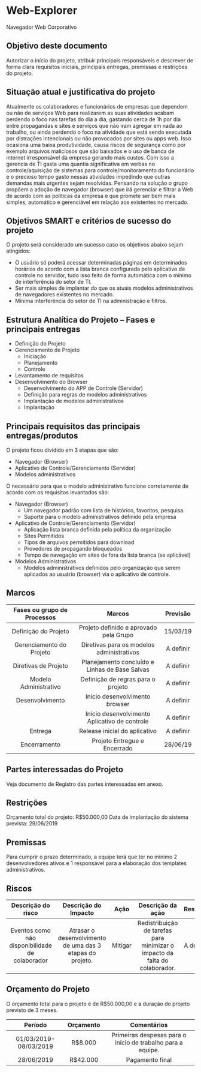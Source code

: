 # Web-Explorer
Navegador Web Corporativo

## Objetivo deste documento 

Autorizar o início do projeto, atribuir principais responsáveis e descrever de forma clara requisitos iniciais, principais entregas, premissas e restrições do projeto. 

## Situação atual e justificativa do projeto

Atualmente os colaboradores e funcionários de empresas que dependem ou não de serviços Web para realizarem as suas atividades acabam perdendo o foco nas tarefas do dia a dia, gastando cerca de 1h por dia entre propagandas e sites e serviços que não iram agregar em nada ao trabalho, ou ainda perdendo o foco na atividade que está sendo executada por distrações intencionais ou não provocados por sites ou apps web. Isso ocasiona uma baixa produtividade, causa riscos de segurança como por exemplo arquivos maliciosos que são baixados e o uso de banda de internet irresponsável da empresa gerando mais custos. Com isso a gerencia de TI gasta uma quantia significativa em verbas no controle/aquisição de sistemas para controle/monitoramento do funcionário e o precioso tempo gasto nessas atividades impedindo que outras demandas mais urgentes sejam resolvidas.
Pensando na solução o grupo propõem a adoção de navegador (browser) que irá gerenciar e filtrar a Web de acordo com as políticas da empresa e que promete ser bem mais simples, automático e gerenciável em relação aos existentes no mercado.

## Objetivos SMART e critérios de sucesso do projeto

O projeto será considerado um sucesso caso os objetivos abaixo sejam atingidos:

- O usuário só poderá acessar determinadas páginas em determinados horários de acordo com a lista branca configurada pelo aplicativo de controle no servidor, tudo isso feito de forma automática com o mínimo de interferência do setor de TI.
- Ser mais simples de implantar do que os atuais modelos administrativos de navegadores existentes no mercado.
- Mínima interferência do setor de TI na administração e filtros.

## Estrutura Analítica do Projeto – Fases e principais entregas

- Definição do Projeto
- Gerenciamento de Projeto
    - Iniciação
    - Planejamento
    - Controle
- Levantamento de requisitos
- Desenvolvimento do Browser
   - Desenvolvimento do APP de Controle (Servidor)
   - Definição para regras de modelos administrativos
   - Implantação de modelos administrativos
   - Implantação
   
## Principais requisitos das principais entregas/produtos


O projeto ficou dividido em 3 etapas que são:
- Navegador (Browser)
- Aplicativo de Controle/Gerenciamento (Servidor)
- Modelos administrativos
 
 O necessário para que o modelo administrativo funcione corretamente de acordo com os requisitos levantados são:

- Navegador (Browser)
    - Um navegador padrão com lista de histórico, favoritos, pesquisa.
    - Suporte para o modelo administrativos definido pela empresa
- Aplicativo de Controle/Gerenciamento (Servidor)
    - Aplicação lista branca definida pela política da organização
    - Sites Permitidos
    - Tipos de arquivos permitidos para download
    - Provedores de propagando bloqueados
    - Tempo de navegação em sites de fora da lista branca (se aplicável)
- Modelos Administrativos
    - Modelos administrativos definidos pelo organização que serem aplicados ao usuário (browser) via o aplicativo de controle.

## Marcos

Fases ou grupo de Processos |  Marcos                                       | Previsão |
:--------------------------:|:---------------------------------------------:|:--------:|
Definição do Projeto	    |Projeto definido e aprovado pela Grupo	        |15/03/19  |
Gerenciamento do Projeto    |Diretivas para os modelos administrativos      |A definir |
Diretivas de Projeto        |Planejamento concluído e Linhas de Base Salvas |A definir |
Modelo Administrativo       |Definição de regras para o projeto	            |A definir | 
Desenvolvimento	            |Início desenvolvimento browser	                |A definir | 
|                           |Início desenvolvimento Aplicativo de controle  |A definir |
Entrega                     |Release inicial do aplicativo	                |A definir | 
Encerramento	            |Projeto Entregue e Encerrado	                |28/06/19  |

                            
## Partes interessadas do Projeto
 
 Veja documento de Registro das partes interessadas em anexo.

## Restrições

Orçamento total do projeto: R$50.000,00
Data de implantação do sistema prevista: 29/06/2019

## Premissas

Para cumprir o prazo determinado, a equipe terá que ter no mínimo 2 desenvolvedores ativos e 1 responsável para a elaboração dos templates administrativos. 

## Riscos

Descrição do risco          |  Descrição do Impacto           | Ação     | Descrição da ação    |  Responsável  |Previsão     |
:--------------------------:|:-------------------------------:|:--------:|:--------------------:|:--------------|:-----------:|
Eventos como não disponibilidade de colaborador|Atrasar o desenvolvimento de uma das 3 etapas do projeto.|Mitigar	|Redistribuição de tarefas para minimizar o impacto da falta do colaborador.|A definir	|Durante todo projeto|

## Orçamento do Projeto

O orçamento total para o projeto é de R$50.000,00 e a duração do projeto previsto de 3 meses.

Período                | Orçamento | Comentários          |
:---------------------:|:---------:|:--------------------:|
01/03/2019-08/03/2019  | R$8.000   |Primeiras despesas para o início de trabalho para a equipe.|
28/06/2019	           | R$42.000  |Pagamento final       |


 
 
                        



